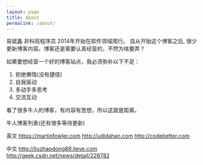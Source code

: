 ```yaml
---
layout: page
title: About
permalink: /about/
---
```


易斌鑫 非科班程序员 2014年开始在软件领域爬行。
自从开始这个博客之后, 很少更新博客内容。博客还是需要认真经营的，不然为啥要弄？

如果要想经营一个好的博客站点，我必须弥补以下不足：

1. 拒绝懒惰(没有捷径)
2. 自我驱动
3. 多动手多思考
4. 交流互动

看了很多牛人的博客，有内容有思想，所以这就是距离。

牛人博客列表(还有很多等待更新)

英文
https://martinfowler.com
http://udidahan.com
http://codebetter.com

中文
http://liuzhaodong89.iteye.com
http://geek.csdn.net/news/detail/228782
